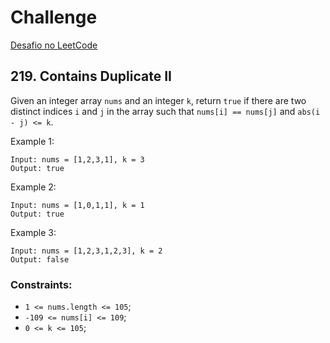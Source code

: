 # Challenge

[Desafio no LeetCode](https://leetcode.com/problems/contains-duplicate-ii/description/)

## 219. Contains Duplicate II

Given an integer array `nums` and an integer `k`, return `true` if there are two distinct indices `i` and `j` in the array such that `nums[i] == nums[j]` and `abs(i - j) <= k`.

Example 1:

```
Input: nums = [1,2,3,1], k = 3
Output: true
```

Example 2:

```
Input: nums = [1,0,1,1], k = 1
Output: true
```

Example 3:

```
Input: nums = [1,2,3,1,2,3], k = 2
Output: false
```

### Constraints:

- `1 <= nums.length <= 105`;
- `-109 <= nums[i] <= 109`;
- `0 <= k <= 105`;
